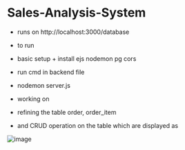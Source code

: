 # Sales-Analysis-System

- runs on http://localhost:3000/database

- to run
- basic setup + install ejs nodemon pg cors 
- run cmd in backend file
- nodemon server.js

- working on
- refining the table order, order_item 
- and CRUD operation on the table which are displayed as 

![image](https://user-images.githubusercontent.com/108331571/232905437-f33e0fb4-fff1-4706-bc74-30fbd17f7df5.png)
